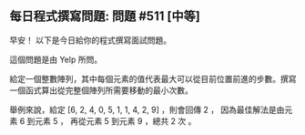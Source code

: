 ## 每日程式撰寫問題: 問題 #511 [中等]

早安！ 以下是今日給你的程式撰寫面試問題。

這個問題是由 Yelp 所問。

給定一個整數陣列，其中每個元素的值代表最大可以從目前位置前進的步數。撰寫一個函式算出從完整個陣列所需要移動的最小次數。

舉例來說，給定 [6, 2, 4, 0, 5, 1, 1, 4, 2, 9] ，則會回傳 2 ， 因為最佳解法是由元素 6 到元素 5 ， 再從元素 5 到元素 9 ，總共 2 次 。 

